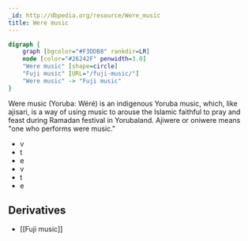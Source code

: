 ```yaml
---
_id: http://dbpedia.org/resource/Were_music
title: Were music
---
```


```dot
digraph {
	graph [bgcolor="#F3DDB8" rankdir=LR]
	node [color="#26242F" penwidth=3.0]
	"Were music" [shape=circle]
	"Fuji music" [URL="/fuji-music/"]
	"Were music" -> "Fuji music"
}
```

Were music (Yoruba: Wéré) is an indigenous Yoruba music, which, like ajisari, is a way of using music to arouse the Islamic faithful to pray and feast during Ramadan festival in Yorubaland. Ajiwere or oniwere means "one who performs were music." 
* v 
* t 
* e 
* v 
* t 
* e

## Derivatives
- [[Fuji music]]
